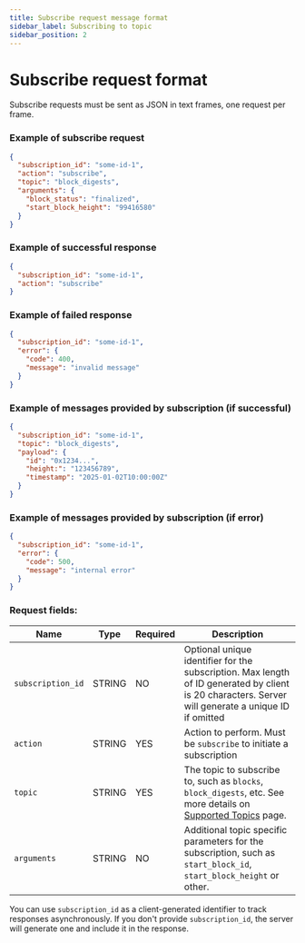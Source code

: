 ```yaml
---
title: Subscribe request message format
sidebar_label: Subscribing to topic
sidebar_position: 2
---
```


# Subscribe request format

Subscribe requests must be sent as JSON in text frames, one request per frame.

### Example of subscribe request

```json
{
  "subscription_id": "some-id-1",
  "action": "subscribe",
  "topic": "block_digests",
  "arguments": {
    "block_status": "finalized",
    "start_block_height": "99416580"
  }
}
```

### Example of successful response

```json
{
  "subscription_id": "some-id-1",
  "action": "subscribe"
}
```

### Example of failed response

```json
{
  "subscription_id": "some-id-1",
  "error": {
    "code": 400,
    "message": "invalid message"
  }
}
```

### Example of messages provided by subscription (if successful)

```json
{
  "subscription_id": "some-id-1",
  "topic": "block_digests",
  "payload": {
    "id": "0x1234...",
    "height:": "123456789",
    "timestamp": "2025-01-02T10:00:00Z"
  }
}
```

### Example of messages provided by subscription (if error)

```json
{
  "subscription_id": "some-id-1",
  "error": {
    "code": 500,
    "message": "internal error"
  }
}
```

### Request fields:

| Name              | Type   | Required | Description                                                                                                                                         |
| ----------------- | ------ | -------- | --------------------------------------------------------------------------------------------------------------------------------------------------- |
| `subscription_id` | STRING | NO       | Optional unique identifier for the subscription. Max length of ID generated by client is 20 characters. Server will generate a unique ID if omitted |
| `action`          | STRING | YES      | Action to perform. Must be `subscribe` to initiate a subscription                                                                                   |
| `topic`           | STRING | YES      | The topic to subscribe to, such as `blocks`, `block_digests`, etc. See more details on [Supported Topics](supported-topics/index.md) page.          |
| `arguments`       | STRING | NO       | Additional topic specific parameters for the subscription, such as `start_block_id`, `start_block_height` or other.                                 |

You can use `subscription_id` as a client-generated identifier to track responses asynchronously.
If you don't provide `subscription_id`, the server will generate one and include it in the response.